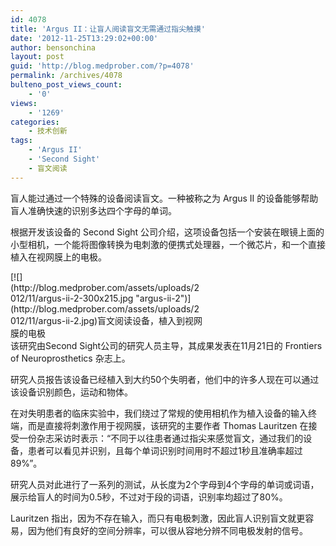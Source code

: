 ```yaml
---
id: 4078
title: 'Argus II：让盲人阅读盲文无需通过指尖触摸'
date: '2012-11-25T13:29:02+00:00'
author: bensonchina
layout: post
guid: 'http://blog.medprober.com/?p=4078'
permalink: /archives/4078
bulteno_post_views_count:
    - '0'
views:
    - '1269'
categories:
    - 技术创新
tags:
    - 'Argus II'
    - 'Second Sight'
    - 盲文阅读
---
```


盲人能过通过一个特殊的设备阅读盲文。一种被称之为 Argus II 的设备能够帮助盲人准确快速的识别多达四个字母的单词。

根据开发该设备的 Second Sight 公司介绍，这项设备包括一个安装在眼镜上面的小型相机，一个能将图像转换为电刺激的便携式处理器，一个微芯片，和一个直接植入在视网膜上的电极。

<div class="wp-caption alignright" id="attachment_4079" style="width: 310px">[![](http://blog.medprober.com/assets/uploads/2012/11/argus-ii-2-300x215.jpg "argus-ii-2")](http://blog.medprober.com/assets/uploads/2012/11/argus-ii-2.jpg)盲文阅读设备，植入到视网膜的电极

</div>该研究由Second Sight公司的研究人员主导，其成果发表在11月21日的 Frontiers of Neuroprosthetics 杂志上。

研究人员报告该设备已经植入到大约50个失明者，他们中的许多人现在可以通过该设备识别颜色，运动和物体。

在对失明患者的临床实验中，我们绕过了常规的使用相机作为植入设备的输入终端，而是直接将刺激作用于视网膜，该研究的主要作者 Thomas Lauritzen 在接受一份杂志采访时表示：“不同于以往患者通过指尖来感觉盲文，通过我们的设备，患者可以看见并识别，且每个单词识别时间用时不超过1秒且准确率超过89%”。

研究人员对此进行了一系列的测试，从长度为2个字母到4个字母的单词或词语，展示给盲人的时间为0.5秒，不过对于段的词语，识别率均超过了80%。

Lauritzen 指出，因为不存在输入，而只有电极刺激，因此盲人识别盲文就更容易，因为他们有良好的空间分辨率，可以很从容地分辨不同电极发射的信号。